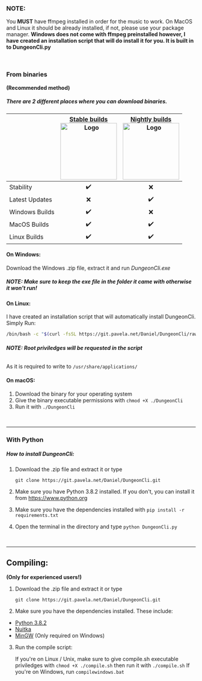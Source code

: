 ### NOTE:
You **MUST** have ffmpeg installed in order for the music to work. On MacOS and Linux it should be already installed, if not, please use your package manager. **Windows does not come with ffmpeg preinstalled however,
I have created an installation script that will do install it for you. It is built in to
DungeonCli.py**

<br>

### From binaries
**(Recommended method)**

##### There are 2 different places where you can download binaries.

‎| [Stable builds <br> <img src="https://git.pavela.net/Daniel/DungeonCli/raw/branch/master/Images/Logos/stableTerminal.png" alt="Logo" width="150"/>](https://git.pavela.net/Daniel/DungeonCli/releases)  | [Nightly builds <br> <img src="https://git.pavela.net/Daniel/DungeonCli/raw/branch/master/Images/Logos/nightlyTerminal.png" alt="Logo" width="150"/>](https://jenkins.pavela.net/blue/organizations/jenkins/DungeonCI/activity) |
---            |         :-: |      :-:     |
Stability      | ✔️           | ❌
Latest Updates | ❌          | ✔️
Windows Builds | ✔️           | ❌
MacOS Builds   | ✔️           | ✔️
Linux Builds   | ✔️           | ✔️

#### On Windows:
Download the Windows .zip file, extract it and run *DungeonCli.exe*
##### NOTE: Make sure to keep the exe file in the folder it came with otherwise it won't run!

#### On Linux:
I have created an installation script that will automatically install DungeonCli.
Simply Run:

```bash
/bin/bash -c "$(curl -fsSL https://git.pavela.net/Daniel/DungeonCli/raw/branch/master/Scripts/install-linux.sh)"
```
###### **NOTE: Root priviledges will be requested in the script**
As it is required to write to `/usr/share/applications/`

#### On macOS:
1. Download the binary for your operating system
2. Give the binary executable permissions with `chmod +X ./DungeonCli`
3. Run it with `./DungeonCli`

<br>

---


### With Python

##### How to install DungeonCli:
1. Download the .zip file and extract it or type

	`git clone https://git.pavela.net/Daniel/DungeonCli.git`
2. Make sure you have Python 3.8.2 installed. If you don't, you
can install it from https://www.python.org
3. Make sure you have the dependencies installed with `pip install -r requirements.txt`
4. Open the terminal in the directory and type `python DungeonCli.py`

<br>

---


## Compiling:
**(Only for experienced users!)**

1. Download the .zip file and extract it or type

	`git clone https://git.pavela.net/Daniel/DungeonCli.git`
2. Make sure you have the dependencies installed. These include:
- [Python 3.8.2](https://www.python.org/downloads/)
- [Nuitka](https://nuitka.net/pages/download.html)
- [MinGW](https://osdn.net/projects/mingw/releases/) (Only required on Windows)
3. Run the compile script:

	If you're on Linux / Unix, make sure to give compile.sh executable
priviledges with `chmod +X ./compile.sh` then run it with `./compile.sh`
If you're on Windows, run `compilewindows.bat`
